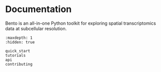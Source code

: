 # Documentation

Bento is an all-in-one Python toolkit for exploring spatial transcriptomics data at subcellular resolution.

```{toctree}
:maxdepth: 1
:hidden: true
   
quick_start
tutorials
api
contributing
```